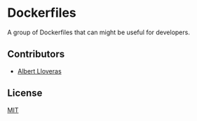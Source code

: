 # Dockerfiles

A group of Dockerfiles that can might be useful for developers.

## Contributors

 - [Albert Lloveras](https://github.com/alloveras)

 ## License

[MIT](https://github.com/alloveras/dockerfiles/blob/master/LICENSE)
